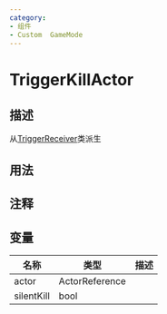 ```yaml
---
category: 
- 组件
- Custom  GameMode
---
```

# TriggerKillActor
## 描述
从[TriggerReceiver](./TriggerReceiver.md)类派生
## 用法

## 注释

## 变量
| 名称 | 类型 | 描述 |
| ----------- | ----------- | ----------- |
| actor | ActorReference |  |  
| silentKill | bool |  |  
